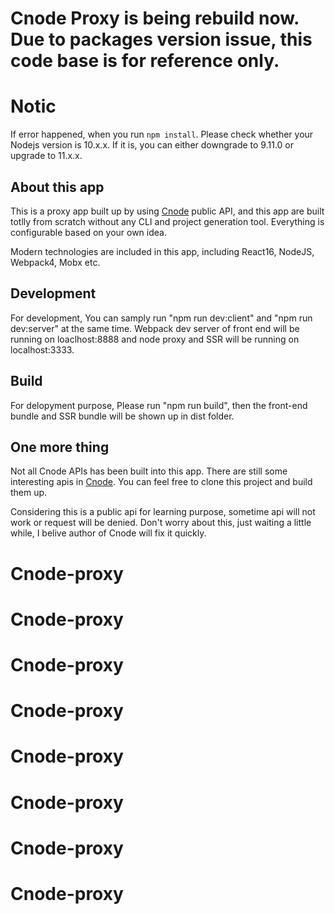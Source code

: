 # Cnode Proxy is being rebuild now. Due to packages version issue, this code base is for reference only.

# Notic

If error happened, when you run `npm install`. Please check whether your Nodejs version is 10.x.x. If it is, you can either downgrade to 9.11.0 or upgrade to 11.x.x.

## About this app

This is a proxy app built up by using [Cnode](https://cnodejs.org/) public API, and this app are built totlly from scratch without any CLI and project generation tool. Everything is configurable based on your own idea.

Modern technologies are included in this app, including React16, NodeJS, Webpack4, Mobx etc.

## Development

For development, You can samply run "npm run dev:client" and "npm run dev:server" at the same time. Webpack dev server of front end will be running on loaclhost:8888 and node proxy and SSR will be running on localhost:3333.

## Build

For delopyment purpose, Please run "npm run build", then the front-end bundle and SSR bundle will be shown up in dist folder.

## One more thing

Not all Cnode APIs has been built into this app. There are still some interesting apis in [Cnode](https://cnodejs.org/). You can feel free to clone this project and build them up.

Considering this is a public api for learning purpose, sometime api will not work or request will be denied. Don't worry about this, just waiting a little while, I belive author of Cnode will fix it quickly.
# Cnode-proxy
# Cnode-proxy
# Cnode-proxy
# Cnode-proxy
# Cnode-proxy
# Cnode-proxy
# Cnode-proxy
# Cnode-proxy
